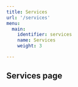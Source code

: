 ```yaml
---
title: Services
url: '/services'
menu:
  main:
    identifier: services
    name: Services
    weight: 3

---
```

## Services page
